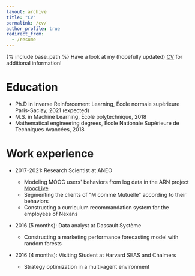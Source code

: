 ```yaml
---
layout: archive
title: "CV"
permalink: /cv/
author_profile: true
redirect_from:
  - /resume
---
```


{% include base_path %}
Have a look at my (hopefully updated) [CV](http://Jarboui.github.io/files/CV.pdf) for additional information!

Education
======
* Ph.D in Inverse Reinforcement Learning, École normale supérieure Paris-Saclay, 2021 (expected)
* M.S. in Machine Learning, École polytechnique, 2018
* Mathematical engineering degrees, École Nationale Supérieure de Techniques Avancées, 2018

Work experience
======
* 2017-2021: Research Scientist at ANEO
  * Modeling MOOC users' behaviors from log data in the ARN project [MoocLive](https://anr.fr/ProjetIA-15-IDFN-0003)
  * Segmenting the clients of "M comme Mutuelle" according to their behaviors
  * Constructing a curriculum recommandation system for the employees of Nexans

* 2016 (5 months): Data analyst at Dassault Système
  * Constructing a marketing performance forecasting model with random forests

* 2016 (4 months): Visiting Student at Harvard SEAS and Chalmers
  * Strategy optimization in a multi-agent environment
 
